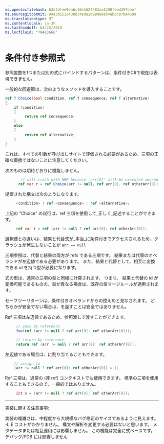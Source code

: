 ```yaml
---
ms.openlocfilehash: 63dfdfee9ea6c16e162f483aa1298feed297daef
ms.sourcegitcommit: 94a3d151c438d34ede1d99de9eb4ebdc07ba4699
ms.translationtype: MT
ms.contentlocale: ja-JP
ms.lasthandoff: 04/25/2019
ms.locfileid: "79483668"
---
```

# <a name="conditional-ref-expressions"></a>条件付き参照式

参照変数を1つまたは別の式にバインドするパターンは、条件付きC#で現在は表現できません。

一般的な回避策は、次のようなメソッドを導入することです。

```csharp
ref T Choice(bool condition, ref T consequence, ref T alternative)
{
    if (condition)
    {
         return ref consequence;
    }
    else
    {
         return ref alternative;
    }
}
```

これは、すべての引数が呼び出しサイトで評価される必要があるため、三項の正確な置換ではないことに注意してください。

次のものは期待どおりに機能しません。

```csharp
       // will crash with NRE because 'arr[0]' will be executed unconditionally
      ref var r = ref Choice(arr != null, ref arr[0], ref otherArr[0]);
```

提案された構文は次のようになります。

```csharp
     <condition> ? ref <consequence> : ref <alternative>;
```

上記の "Choice" の試行は、ref 三項を使用して_正しく_記述することができます。

```csharp
     ref var r = ref (arr != null ? ref arr[0]: ref otherArr[0]);
```

選択肢との違いは、結果と代替式が_本当_に条件付きでアクセスされるため、クラッシュが発生しないことが ```arr == null```

三項参照は、代替と結果の両方が refs である三項です。 結果または代替のオペランドが左辺値である必要があります。 また、結果と代替として、相互に変換できる id を持つ型が必要になります。

式の型は、通常の三項の型と同様に計算されます。 つまり、 結果と代替の id が変換可能であるものの、型が異なる場合は、既存の型マージルールが適用されます。

セーフツーリターンは、条件付きオペランドからの控えめと見なされます。 どちらかが安全でない場合は、を返すことは安全ではありません。

Ref 三項は左辺値であるため、参照渡しで渡すことができます。

```csharp
     // pass by reference
     foo(ref (arr != null ? ref arr[0]: ref otherArr[0]));

     // return by reference
     return ref (arr != null ? ref arr[0]: ref otherArr[0]);
```

左辺値である場合は、に割り当てることもできます。 

```csharp
    // assign to
    (arr != null ? ref arr[0]: ref otherArr[0]) = 1;
```

Ref 三項は、通常の (非 ref) コンテキストでも使用できます。 標準の三項を使用することもできるので、一般的ではありません。

```csharp
     int x = (arr != null ? ref arr[0]: ref otherArr[0]);
```


___

実装に関する注意事項: 

実装の複雑さは、中程度から大規模なバグ修正のサイズであるように見えます。 -I. E コストがかかりません。
構文や解析を変更する必要はないと思います。
メタデータまたは相互運用には影響しません。 この機能は完全に式ベースです。
デバッグ/PDB には影響しません
